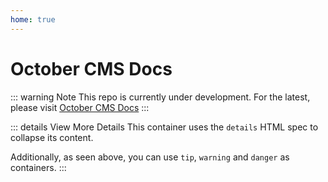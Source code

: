 ```yaml
---
home: true
---
```


# October CMS Docs

::: warning Note
This repo is currently under development. For the latest, please visit [October CMS Docs](https://octobercms.com/docs)
:::

::: details View More Details
This container uses the `details` HTML spec to collapse its content.

Additionally, as seen above, you can use `tip`, `warning` and `danger` as containers.
:::

<Redirect to="2.x" />
